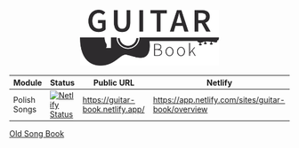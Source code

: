 <p align="center">
  <a href="https://guitar-book.netlify.app">
    <img alt="Guitar Book" src="gatsby-theme-guitar-book/src/assets/GuitarBookIcon.svg" width="250" />
  </a>
</p>

| Module   | Status | Public URL | Netlify |
| -------- | --- | --- | --- |
| Polish Songs | [![Netlify Status](https://api.netlify.com/api/v1/badges/6b10ea9b-3c17-4f4d-b83f-ab785fabb281/deploy-status)](https://app.netlify.com/sites/guitar-book/deploys) | https://guitar-book.netlify.app/ | https://app.netlify.com/sites/guitar-book/overview |

[Old Song Book](https://docs.google.com/document/d/1BKD0AtiNxkNaqFVfT6sltidQGFoxDZ_HlHsUy1rQOL8/edit#heading=h.v3ga3vya7baq)
